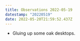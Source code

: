 ```yaml
---
title: Observations 2022-05-19
datestamp: "20220519"
date: 2022-05-20T21:59:52.437Z
---
```

- Gluing up some oak desktops.